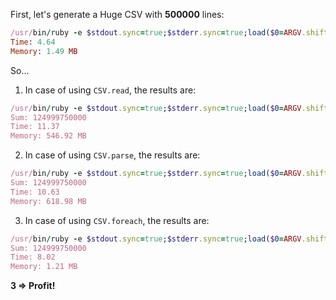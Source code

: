First, let's generate a Huge CSV with **500000** lines:
```ruby
/usr/bin/ruby -e $stdout.sync=true;$stderr.sync=true;load($0=ARGV.shift) /Users/roman/Projects/JetRuby/Sortly/src/test-huge-csv-parse/generate_huge_csv.rb
Time: 4.64
Memory: 1.49 MB
```

So...
1. In case of using `CSV.read`, the results are:
```ruby
/usr/bin/ruby -e $stdout.sync=true;$stderr.sync=true;load($0=ARGV.shift) ./example_1_with_read.rb
Sum: 124999750000
Time: 11.37
Memory: 546.92 MB
```

2. In case of using `CSV.parse`, the results are:
```ruby
/usr/bin/ruby -e $stdout.sync=true;$stderr.sync=true;load($0=ARGV.shift) ./example_2_with_parse.rb
Sum: 124999750000
Time: 10.63
Memory: 618.98 MB
```

3. In case of using `CSV.foreach`, the results are:
```ruby
/usr/bin/ruby -e $stdout.sync=true;$stderr.sync=true;load($0=ARGV.shift) ./example_3_with_foreach.rb
Sum: 124999750000
Time: 8.02
Memory: 1.21 MB
```

**3 => Profit!**
